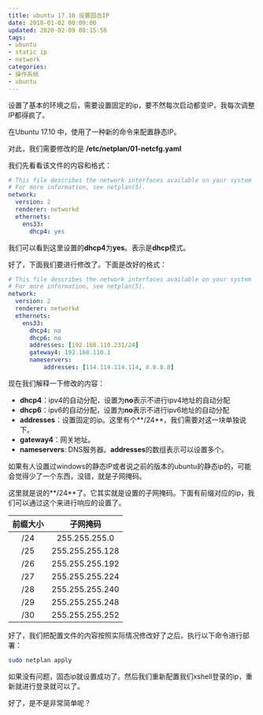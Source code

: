 ```yaml
---
title: ubuntu 17.10 设置固态IP
date: 2018-01-02 00:00:00
updated: 2020-02-09 08:15:56
tags:
- ubuntu
- static ip
- network
categories:
- 操作系统
- ubuntu
---
```


设置了基本的环境之后，需要设置固定的ip，要不然每次启动都变IP，我每次调整IP都得疯了。

在Ubuntu 17.10 中，使用了一种新的命令来配置静态IP。

对此，我们需要修改的是 **/etc/netplan/01-netcfg.yaml**

我们先看看该文件的内容和格式：

````yaml
# This file describes the network interfaces available on your system
# For more information, see netplan(5).
network:
  version: 2
  renderer: networkd
  ethernets:
    ens33:
      dhcp4: yes
````

我们可以看到这里设置的**dhcp4**为**yes**。表示是**dhcp**模式。

好了，下面我们要进行修改了。下面是改好的格式：

````yaml
# This file describes the network interfaces available on your system
# For more information, see netplan(5).
network:
  version: 2
  renderer: networkd
  ethernets:
    ens33:
      dhcp4: no
      dhcp6: no
      addresses: [192.168.110.231/24]
      gateway4: 192.168.110.1
      nameservers:
          addresses: [114.114.114.114, 8.8.8.8]
````

现在我们解释一下修改的内容：

- **dhcp4**：ipv4的自动分配，设置为**no**表示不进行ipv4地址的自动分配
- **dhcp6**：ipv6的自动分配，设置为**no**表示不进行ipv6地址的自动分配
- **addresses**：设置固定的ip。这里有个**/24**，我们需要对这一块单独说下。
- **gateway4**：网关地址。
- **nameservers**: DNS服务器。**addresses**的数组表示可以设置多个。

如果有人设置过windows的静态IP或者说之前的版本的ubuntu的静态ip的，可能会觉得少了一个东西，没错，就是子网掩码。

这里就是说的**/24**了。它其实就是设置的子网掩码。下面有前缀对应的ip，我们可以通过这个来进行响应的设置了。

| 前缀大小 | 子网掩码 |
|:---:|:---:|
| /24 | 255.255.255.0  |
| /25 | 255.255.255.128 |
| /26 | 255.255.255.192 |
| /27 | 255.255.255.224 |
| /28 | 255.255.255.240 |
| /29 | 255.255.255.248 |
| /30 | 255.255.255.252 |

好了，我们把配置文件的内容按照实际情况修改好了之后。执行以下命令进行部署：

````bash
sudo netplan apply
````

如果没有问题，固态ip就设置成功了。然后我们重新配置我们xshell登录的ip，重新就进行登录就可以了。

好了，是不是非常简单呢？
